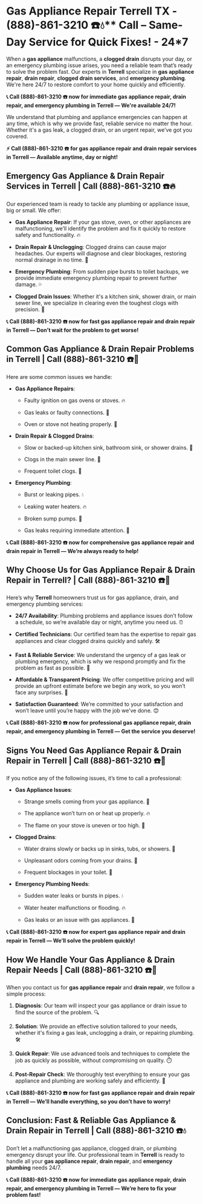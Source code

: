 # Gas Appliance Repair Terrell TX - (888)-861-3210 ☎️💧** Call – Same-Day Service for Quick Fixes! - 24*7

When a **gas appliance** malfunctions, a **clogged drain** disrupts your day, or an emergency plumbing issue arises, you need a reliable team that’s ready to solve the problem fast. Our experts in **Terrell** specialize in **gas appliance repair**, **drain repair**, **clogged drain services**, and **emergency plumbing**. We're here 24/7 to restore comfort to your home quickly and efficiently.

**📞 Call (888)-861-3210 ☎️ now for immediate **gas appliance repair**, **drain repair**, and **emergency plumbing** in Terrell — We're available 24/7!**

We understand that plumbing and appliance emergencies can happen at any time, which is why we provide fast, reliable service no matter the hour. Whether it's a gas leak, a clogged drain, or an urgent repair, we’ve got you covered.

**⚡ Call (888)-861-3210 ☎️ for **gas appliance repair** and **drain repair** services in Terrell — Available anytime, day or night!**

## **Emergency Gas Appliance & Drain Repair Services in Terrell | Call (888)-861-3210 ☎️🔥**

Our experienced team is ready to tackle any plumbing or appliance issue, big or small. We offer:

- **Gas Appliance Repair**: If your gas stove, oven, or other appliances are malfunctioning, we’ll identify the problem and fix it quickly to restore safety and functionality. 🔥
- **Drain Repair & Unclogging**: Clogged drains can cause major headaches. Our experts will diagnose and clear blockages, restoring normal drainage in no time. 🚿
- **Emergency Plumbing**: From sudden pipe bursts to toilet backups, we provide immediate emergency plumbing repair to prevent further damage. 💦
- **Clogged Drain Issues**: Whether it's a kitchen sink, shower drain, or main sewer line, we specialize in clearing even the toughest clogs with precision. 🔧

**📞 Call (888)-861-3210 ☎️ now for fast **gas appliance repair** and **drain repair** in Terrell — Don’t wait for the problem to get worse!**

## **Common Gas Appliance & Drain Repair Problems in Terrell | Call (888)-861-3210 ☎️🔧**

Here are some common issues we handle:

- **Gas Appliance Repairs**: 
  - Faulty ignition on gas ovens or stoves. 🔥
  - Gas leaks or faulty connections. 💨
  - Oven or stove not heating properly. 🍳
- **Drain Repair & Clogged Drains**: 
  - Slow or backed-up kitchen sink, bathroom sink, or shower drains. 🚿
  - Clogs in the main sewer line. 🚽
  - Frequent toilet clogs. 🚽
- **Emergency Plumbing**: 
  - Burst or leaking pipes. 💧
  - Leaking water heaters. 🔥
  - Broken sump pumps. 🚰
  - Gas leaks requiring immediate attention. 💨

**📞 Call (888)-861-3210 ☎️ now for comprehensive **gas appliance repair** and **drain repair** in Terrell — We’re always ready to help!**

## **Why Choose Us for Gas Appliance Repair & Drain Repair in Terrell? | Call (888)-861-3210 ☎️🌟**

Here’s why **Terrell** homeowners trust us for gas appliance, drain, and emergency plumbing services:

- **24/7 Availability**: Plumbing problems and appliance issues don’t follow a schedule, so we’re available day or night, anytime you need us. ⏰
- **Certified Technicians**: Our certified team has the expertise to repair gas appliances and clear clogged drains quickly and safely. 🛠️
- **Fast & Reliable Service**: We understand the urgency of a gas leak or plumbing emergency, which is why we respond promptly and fix the problem as fast as possible. 🚨
- **Affordable & Transparent Pricing**: We offer competitive pricing and will provide an upfront estimate before we begin any work, so you won’t face any surprises. 💸
- **Satisfaction Guaranteed**: We’re committed to your satisfaction and won’t leave until you’re happy with the job we’ve done. 😊

**📞 Call (888)-861-3210 ☎️ now for professional **gas appliance repair**, **drain repair**, and **emergency plumbing** in Terrell — Get the service you deserve!**

## **Signs You Need Gas Appliance Repair & Drain Repair in Terrell | Call (888)-861-3210 ☎️🚨**

If you notice any of the following issues, it’s time to call a professional:

- **Gas Appliance Issues**: 
  - Strange smells coming from your gas appliance. 💨
  - The appliance won’t turn on or heat up properly. 🔥
  - The flame on your stove is uneven or too high. 🍳
- **Clogged Drains**: 
  - Water drains slowly or backs up in sinks, tubs, or showers. 🚿
  - Unpleasant odors coming from your drains. 🌱
  - Frequent blockages in your toilet. 🚽
- **Emergency Plumbing Needs**: 
  - Sudden water leaks or bursts in pipes. 💧
  - Water heater malfunctions or flooding. 🔥
  - Gas leaks or an issue with gas appliances. 💨

**📞 Call (888)-861-3210 ☎️ now for expert **gas appliance repair** and **drain repair** in Terrell — We’ll solve the problem quickly!**

## **How We Handle Your Gas Appliance & Drain Repair Needs | Call (888)-861-3210 ☎️🔧**

When you contact us for **gas appliance repair** and **drain repair**, we follow a simple process:

1. **Diagnosis**: Our team will inspect your gas appliance or drain issue to find the source of the problem. 🔍
2. **Solution**: We provide an effective solution tailored to your needs, whether it's fixing a gas leak, unclogging a drain, or repairing plumbing. 🛠️
3. **Quick Repair**: We use advanced tools and techniques to complete the job as quickly as possible, without compromising on quality. ⏱️
4. **Post-Repair Check**: We thoroughly test everything to ensure your gas appliance and plumbing are working safely and efficiently. 🔧

**📞 Call (888)-861-3210 ☎️ now for fast **gas appliance repair** and **drain repair** in Terrell — We’ll handle everything, so you don’t have to worry!**

## **Conclusion: Fast & Reliable Gas Appliance & Drain Repair in Terrell | Call (888)-861-3210 ☎️💧**

Don’t let a malfunctioning gas appliance, clogged drain, or plumbing emergency disrupt your life. Our professional team in **Terrell** is ready to handle all your **gas appliance repair**, **drain repair**, and **emergency plumbing** needs 24/7.

**📞 Call (888)-861-3210 ☎️ now for immediate **gas appliance repair**, **drain repair**, and **emergency plumbing** in Terrell — We’re here to fix your problem fast!**
